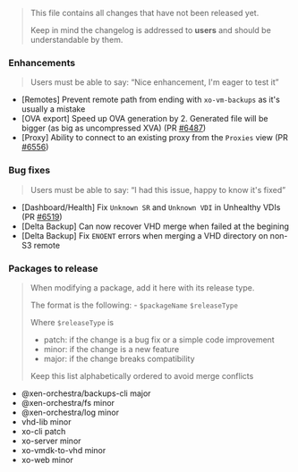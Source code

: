 > This file contains all changes that have not been released yet.
>
> Keep in mind the changelog is addressed to **users** and should be
> understandable by them.

### Enhancements

> Users must be able to say: “Nice enhancement, I'm eager to test it”

- [Remotes] Prevent remote path from ending with `xo-vm-backups` as it's usually a mistake
- [OVA export] Speed up OVA generation by 2. Generated file will be bigger (as big as uncompressed XVA) (PR [#6487](https://github.com/vatesfr/xen-orchestra/pull/6487))
- [Proxy] Ability to connect to an existing proxy from the `Proxies` view (PR [#6556](https://github.com/vatesfr/xen-orchestra/pull/6556))

### Bug fixes

> Users must be able to say: “I had this issue, happy to know it's fixed”

- [Dashboard/Health] Fix `Unknown SR` and `Unknown VDI` in Unhealthy VDIs (PR [#6519](https://github.com/vatesfr/xen-orchestra/pull/6519))
- [Delta Backup] Can now recover VHD merge when failed at the begining
- [Delta Backup] Fix `ENOENT` errors when merging a VHD directory on non-S3 remote

### Packages to release

> When modifying a package, add it here with its release type.
>
> The format is the following: - `$packageName` `$releaseType`
>
> Where `$releaseType` is
>
> - patch: if the change is a bug fix or a simple code improvement
> - minor: if the change is a new feature
> - major: if the change breaks compatibility
>
> Keep this list alphabetically ordered to avoid merge conflicts

<!--packages-start-->

- @xen-orchestra/backups-cli major
- @xen-orchestra/fs minor
- @xen-orchestra/log minor
- vhd-lib minor
- xo-cli patch
- xo-server minor
- xo-vmdk-to-vhd minor
- xo-web minor

<!--packages-end-->
